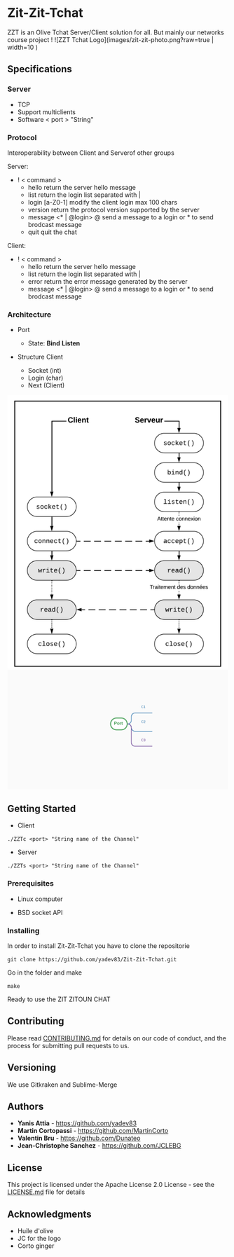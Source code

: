 
# Zit-Zit-Tchat

ZZT is an Olive Tchat Server/Client solution for all. 
But mainly our networks course project !
![ZZT Tchat Logo](images/zit-zit-photo.png?raw=true | width=10 )
## Specifications 

### Server

* TCP
* Support multiclients
* Software < port > "String"

### Protocol

Interoperability between Client and Serverof other groups

Server:	

* ! < command > 
	* hello
		return the server hello message
	* list
		return the login list separated with |
	* login [a-Z0-1]
		modify the client login max 100 chars
	* version
		return the protocol version supported by the server
	* message <* | @login>
		@ send a message to a login or * to send brodcast message
	* quit
		quit the chat

Client:

* ! < command > 
	* hello
		return the server hello message
	* list
		return the login list separated with |
	* error
		return the error message generated by the server
	* message <* | @login>
		@ send a message to a login or * to send brodcast message

### Architecture

* Port 

	* State: **Bind** **Listen**

* Structure Client

	* Socket (int)
	* Login (char)
	* Next (Client)

![ZZT Tchat Architecture ](images/architecture_CS.png?raw=true "Client-Server Architecture")
![Client Architecture ](images/mindmap.png?raw=true "Client-Port Architecture ")
## Getting Started

* Client 

```
./ZZTc <port> "String name of the Channel"
```

* Server

```
./ZZTs <port> "String name of the Channel"
```

### Prerequisites

* Linux computer

* BSD socket API

### Installing

In order to install Zit-Zit-Tchat you have to clone the repositorie

```
git clone https://github.com/yadev83/Zit-Zit-Tchat.git
```

Go in the folder and make 

```
make
```

Ready to use the ZIT ZITOUN CHAT


## Contributing

Please read [CONTRIBUTING.md](https://gist.github.com/PurpleBooth/b24679402957c63ec426) for details on our code of conduct, and the process for submitting pull requests to us.

## Versioning

We use Gitkraken and Sublime-Merge

## Authors

* **Yanis Attia** - https://github.com/yadev83
* **Martin Cortopassi** - https://github.com/MartinCorto
* **Valentin Bru**  - https://github.com/Dunateo
* **Jean-Christophe Sanchez**  - https://github.com/JCLEBG

## License

This project is licensed under the Apache License 2.0 License - see the [LICENSE.md](LICENSE.md) file for details

## Acknowledgments

* Huile d'olive
* JC for the logo
* Corto ginger
